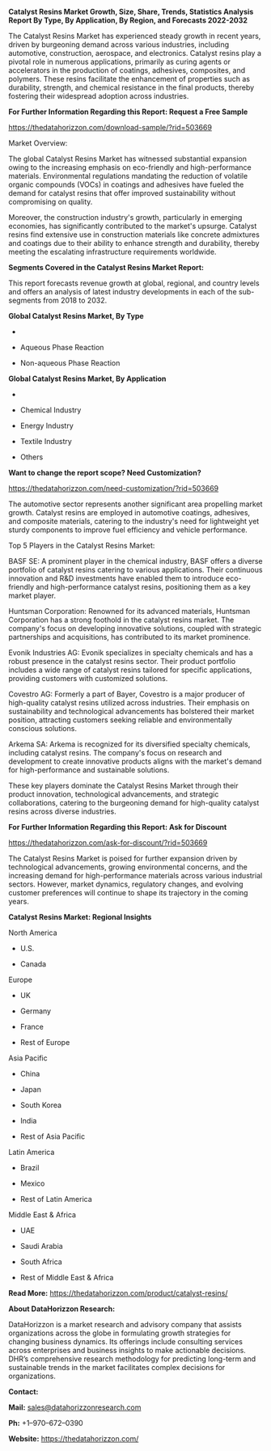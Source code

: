 **Catalyst Resins Market Growth, Size, Share, Trends, Statistics
Analysis Report By Type, By Application, By Region, and Forecasts
2022-2032**

The Catalyst Resins Market has experienced steady growth in recent
years, driven by burgeoning demand across various industries, including
automotive, construction, aerospace, and electronics. Catalyst resins
play a pivotal role in numerous applications, primarily as curing agents
or accelerators in the production of coatings, adhesives, composites,
and polymers. These resins facilitate the enhancement of properties such
as durability, strength, and chemical resistance in the final products,
thereby fostering their widespread adoption across industries.

**For Further Information Regarding this Report: Request a Free Sample**

<https://thedatahorizzon.com/download-sample/?rid=503669>

Market Overview:

The global Catalyst Resins Market has witnessed substantial expansion
owing to the increasing emphasis on eco-friendly and high-performance
materials. Environmental regulations mandating the reduction of volatile
organic compounds (VOCs) in coatings and adhesives have fueled the
demand for catalyst resins that offer improved sustainability without
compromising on quality.

Moreover, the construction industry's growth, particularly in emerging
economies, has significantly contributed to the market's upsurge.
Catalyst resins find extensive use in construction materials like
concrete admixtures and coatings due to their ability to enhance
strength and durability, thereby meeting the escalating infrastructure
requirements worldwide.

**Segments Covered in the Catalyst Resins Market Report:**

This report forecasts revenue growth at global, regional, and country
levels and offers an analysis of latest industry developments in each of
the sub-segments from 2018 to 2032.

**Global Catalyst Resins Market, By Type**

-   

-   Aqueous Phase Reaction

-   Non-aqueous Phase Reaction

**Global Catalyst Resins Market, By Application**

-   

-   Chemical Industry

-   Energy Industry

-   Textile Industry

-   Others

**Want to change the report scope? Need Customization?**

<https://thedatahorizzon.com/need-customization/?rid=503669>

The automotive sector represents another significant area propelling
market growth. Catalyst resins are employed in automotive coatings,
adhesives, and composite materials, catering to the industry's need for
lightweight yet sturdy components to improve fuel efficiency and vehicle
performance.

Top 5 Players in the Catalyst Resins Market:

BASF SE: A prominent player in the chemical industry, BASF offers a
diverse portfolio of catalyst resins catering to various applications.
Their continuous innovation and R&D investments have enabled them to
introduce eco-friendly and high-performance catalyst resins, positioning
them as a key market player.

Huntsman Corporation: Renowned for its advanced materials, Huntsman
Corporation has a strong foothold in the catalyst resins market. The
company's focus on developing innovative solutions, coupled with
strategic partnerships and acquisitions, has contributed to its market
prominence.

Evonik Industries AG: Evonik specializes in specialty chemicals and has
a robust presence in the catalyst resins sector. Their product portfolio
includes a wide range of catalyst resins tailored for specific
applications, providing customers with customized solutions.

Covestro AG: Formerly a part of Bayer, Covestro is a major producer of
high-quality catalyst resins utilized across industries. Their emphasis
on sustainability and technological advancements has bolstered their
market position, attracting customers seeking reliable and
environmentally conscious solutions.

Arkema SA: Arkema is recognized for its diversified specialty chemicals,
including catalyst resins. The company's focus on research and
development to create innovative products aligns with the market's
demand for high-performance and sustainable solutions.

These key players dominate the Catalyst Resins Market through their
product innovation, technological advancements, and strategic
collaborations, catering to the burgeoning demand for high-quality
catalyst resins across diverse industries.

**For Further Information Regarding this Report: Ask for Discount**

<https://thedatahorizzon.com/ask-for-discount/?rid=503669>

The Catalyst Resins Market is poised for further expansion driven by
technological advancements, growing environmental concerns, and the
increasing demand for high-performance materials across various
industrial sectors. However, market dynamics, regulatory changes, and
evolving customer preferences will continue to shape its trajectory in
the coming years.

**Catalyst Resins Market: Regional Insights**

North America

-   U.S.

-   Canada

Europe

-   UK

-   Germany

-   France

-   Rest of Europe

Asia Pacific

-   China

-   Japan

-   South Korea

-   India

-   Rest of Asia Pacific

Latin America

-   Brazil

-   Mexico

-   Rest of Latin America

Middle East & Africa

-   UAE

-   Saudi Arabia

-   South Africa

-   Rest of Middle East & Africa

**Read More:** <https://thedatahorizzon.com/product/catalyst-resins/>

**About DataHorizzon Research:**

DataHorizzon is a market research and advisory company that assists
organizations across the globe in formulating growth strategies for
changing business dynamics. Its offerings include consulting services
across enterprises and business insights to make actionable decisions.
DHR’s comprehensive research methodology for predicting long-term and
sustainable trends in the market facilitates complex decisions for
organizations.

**Contact:**

**Mail:** <sales@datahorizzonresearch.com>

**Ph:** +1–970–672–0390

**Website:** <https://thedatahorizzon.com/>
